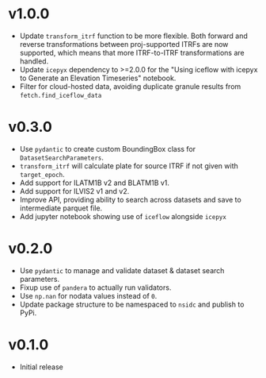 # v1.0.0

- Update `transform_itrf` function to be more flexible. Both forward and reverse
  transformations between proj-supported ITRFs are now supported, which means
  that more ITRF-to-ITRF transformations are handled.
- Update `icepyx` dependency to >=2.0.0 for the "Using iceflow with icepyx to
  Generate an Elevation Timeseries" notebook.
- Filter for cloud-hosted data, avoiding duplicate granule results from
  `fetch.find_iceflow_data`

# v0.3.0

- Use `pydantic` to create custom BoundingBox class for
  `DatasetSearchParameters`.
- `transform_itrf` will calculate plate for source ITRF if not given with
  `target_epoch`.
- Add support for ILATM1B v2 and BLATM1B v1.
- Add support for ILVIS2 v1 and v2.
- Improve API, providing ability to search across datasets and save to
  intermediate parquet file.
- Add jupyter notebook showing use of `iceflow` alongside `icepyx`

# v0.2.0

- Use `pydantic` to manage and validate dataset & dataset search parameters.
- Fixup use of `pandera` to actually run validators.
- Use `np.nan` for nodata values instead of `0`.
- Update package structure to be namespaced to `nsidc` and publish to PyPi.

# v0.1.0

- Initial release
